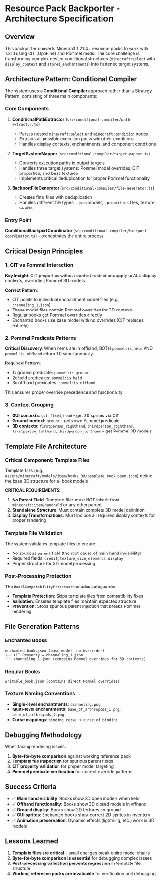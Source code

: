 # Resource Pack Backporter - Architecture Specification

## Overview

This backporter converts Minecraft 1.21.4+ resource packs to work with 1.21.1 using CIT (OptiFine) and Pommel mods. The core challenge is transforming complex nested conditional structures (`minecraft:select` with `display_context` and `stored_enchantments`) into flattened target systems.

## Architecture Pattern: Conditional Compiler

The system uses a **Conditional Compiler** approach rather than a Strategy Pattern, consisting of three main components:

### Core Components

1. **ConditionalPathExtractor** (`src/conditional-compiler/path-extractor.ts`)
   - Parses nested `minecraft:select` and `minecraft:condition` nodes
   - Extracts all possible execution paths with their conditions
   - Handles display contexts, enchantments, and component conditions

2. **TargetSystemMapper** (`src/conditional-compiler/target-mapper.ts`)
   - Converts execution paths to output targets
   - Handles three target systems: Pommel model overrides, CIT properties, and base textures
   - Implements critical deduplication for proper Pommel functionality

3. **BackportFileGenerator** (`src/conditional-compiler/file-generator.ts`)
   - Creates final files with deduplication
   - Handles different file types: `.json` models, `.properties` files, texture copies

### Entry Point

**ConditionalBackportCoordinator** (`src/conditional-compiler/backport-coordinator.ts`) - orchestrates the entire process.

## Critical Design Principles

### 1. CIT vs Pommel Interaction

**Key Insight**: CIT properties without context restrictions apply to ALL display contexts, overriding Pommel 3D models.

**Correct Pattern**:
- CIT points to individual enchantment model files (e.g., `channeling_1.json`)
- These model files contain Pommel overrides for 3D contexts
- Regular books get Pommel overrides directly
- Enchanted books use base model with no overrides (CIT replaces entirely)

### 2. Pommel Predicate Patterns

**Critical Discovery**: When items are in offhand, BOTH `pommel:is_held` AND `pommel:is_offhand` return 1.0 simultaneously.

**Required Pattern**:
- 1x ground predicate: `pommel:is_ground`
- 2x held predicates: `pommel:is_held` 
- 3x offhand predicates: `pommel:is_offhand`

This ensures proper override precedence and functionality.

### 3. Context Grouping

- **GUI contexts**: `gui`, `fixed`, `head` - get 2D sprites via CIT
- **Ground context**: `ground` - gets own Pommel predicate 
- **3D contexts**: `firstperson_righthand`, `thirdperson_righthand`, `firstperson_lefthand`, `thirdperson_lefthand` - get Pommel 3D models

## Template File Architecture

### Critical Component: Template Files

Template files (e.g., `assets/minecraft/models/item/books_3d/template_book_open.json`) define the base 3D structure for all book models.

**CRITICAL REQUIREMENTS**:

1. **No Parent Field**: Template files must NOT inherit from `minecraft:item/handheld` or any other parent
2. **Standalone Structure**: Must contain complete 3D model definition
3. **Display Transformations**: Must include all required display contexts for proper rendering

### Template File Validation

The system validates template files to ensure:
- No spurious `parent` field (the root cause of main hand invisibility)
- Required fields: `credit`, `texture_size`, `elements`, `display`
- Proper structure for 3D model processing

### Post-Processing Protection

The `ModelCompatibilityProcessor` includes safeguards:
- **Template Protection**: Skips template files from compatibility fixes
- **Validation**: Ensures template files maintain expected structure
- **Prevention**: Stops spurious parent injection that breaks Pommel rendering

## File Generation Patterns

### Enchanted Books
```
enchanted_book.json (base model, no overrides) 
├── CIT Property → channeling_1.json
└── channeling_1.json (contains Pommel overrides for 3D contexts)
```

### Regular Books
```
writable_book.json (contains direct Pommel overrides)
```

### Texture Naming Conventions

- **Single-level enchantments**: `channeling.png`
- **Multi-level enchantments**: `bane_of_arthropods_1.png`, `bane_of_arthropods_2.png`
- **Curse mappings**: `binding_curse` → `curse_of_binding`

## Debugging Methodology

When facing rendering issues:

1. **Byte-for-byte comparison** against working reference pack
2. **Template file inspection** for spurious parent fields
3. **CIT property validation** for proper model targeting
4. **Pommel predicate verification** for correct override patterns

## Success Criteria

- ✅ **Main hand visibility**: Books show 3D open models when held
- ✅ **Offhand functionality**: Books show 3D closed models in offhand  
- ✅ **Ground display**: Books show 2D textures on ground
- ✅ **GUI sprites**: Enchanted books show correct 2D sprites in inventory
- ✅ **Animation preservation**: Dynamic effects (lightning, etc.) work in 3D models

## Lessons Learned

1. **Template files are critical** - small changes break entire model chains
2. **Byte-for-byte comparison is essential** for debugging complex issues
3. **Post-processing validation prevents regression** in template file structure
4. **Working reference packs are invaluable** for verification and debugging
